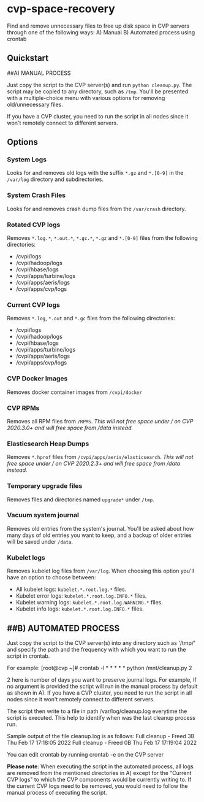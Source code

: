 # cvp-space-recovery

Find and remove unnecessary files to free up disk space in CVP servers through one of the following ways:
A) Manual
B) Automated process using crontab

## Quickstart

##A) MANUAL PROCESS

Just copy the script to the CVP server(s) and run `python cleanup.py`. The script may be copied to any directory, such as `/tmp`. You'll be presented with a multiple-choice menu with various options for removing old/unnecessary files.

If you have a CVP cluster, you need to run the script in all nodes since it won't remotely connect to different servers.

## Options
### System Logs
Looks for and removes old logs with the suffix `*.gz` and `*.[0-9]` in the `/var/log` directory and subdirectories.

### System Crash Files
Looks for and removes crash dump files from the `/var/crash` directory.

### Rotated CVP logs
Removes `*.log.*`, `*.out.*`, `*.gc.*`, `*.gz` and `*.[0-9]` files from the following directories:
- /cvpi/logs
- /cvpi/hadoop/logs
- /cvpi/hbase/logs
- /cvpi/apps/turbine/logs
- /cvpi/apps/aeris/logs
- /cvpi/apps/cvp/logs

### Current CVP logs
Removes `*.log`, `*.out` and `*.gc` files from the following directories:
- /cvpi/logs
- /cvpi/hadoop/logs
- /cvpi/hbase/logs
- /cvpi/apps/turbine/logs
- /cvpi/apps/aeris/logs
- /cvpi/apps/cvp/logs

### CVP Docker Images
Removes docker container images from `/cvpi/docker`

### CVP RPMs
Removes all RPM files from `/RPMS`. *This will not free space under / on CVP 2020.3.0+ and will free space from /data instead.*

### Elasticsearch Heap Dumps
Removes `*.hprof` files from `/cvpi/apps/aeris/elasticsearch`. *This will not free space under / on CVP 2020.2.3+ and will free space from /data instead.*

### Temporary upgrade files
Removes files and directories named `upgrade*` under `/tmp`.

### Vacuum system journal
Removes old entries from the system's journal. You'll be asked about how many days of old entries you want to keep, and a backup of older entries will be saved under `/data`.

### Kubelet logs
Removes kubelet log files from `/var/log`. When choosing this option you'll have an option to choose between:
- All kubelet logs: `kubelet.*.root.log.*` files.
- Kubelet error logs: `kubelet.*.root.log.INFO.*` files.
- Kubelet warning logs: `kubelet.*.root.log.WARNING.*` files.
- Kubelet info logs: `kubelet.*.root.log.INFO.*` files.


##B) AUTOMATED PROCESS
   -----------------
Just copy the script to the CVP server(s) into any directory such as '/tmp/' and specify the path and the frequency with which you want to run the script in crontab. 

For example:
	[root@cvp ~]# crontab -l
	* * * * * python /mnt/cleanup.py 2

2 here is number of days you want to preserve journal logs. For example, If no argument is provided the script will run in the manual process by default as shown in A).
If you have a CVP cluster, you need to run the script in all nodes since it won't remotely connect to different servers.

The script then write to a file in path /var/log/cleanup.log everytime the script is executed. This help to identify when was the last cleanup process run.

Sample output of the file cleanup.log is as follows:
Full cleanup - Freed 3B   Thu Feb 17 17:18:05 2022
Full cleanup - Freed 0B   Thu Feb 17 17:19:04 2022

You can edit crontab by running crontab -e on the CVP server

**Please note**: When executing the script in the automated process, all logs are removed from the mentioned directories in A) except for the "Current CVP logs" to which the CVP components would be currently writing to. If the current CVP logs need to be removed, you would need to follow the manual process of executing the script.






